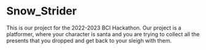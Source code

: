 # Snow_Strider
This is our project for the 2022-2023 BCI Hackathon. Our project is a platformer, where your character is santa and you are trying to collect all the presents that you dropped
and get back to your sleigh with them. 

